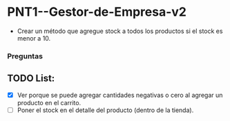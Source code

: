 # PNT1--Gestor-de-Empresa-v2

- Crear un método que agregue stock a todos los productos si el stock es menor a 10.

### Preguntas

## TODO List:
- [X] Ver porque se puede agregar cantidades negativas o cero al agregar un producto en el carrito.
- [ ] Poner el stock en el detalle del producto (dentro de la tienda).
